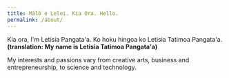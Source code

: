 ```yaml
---
title: Mālō e Lelei. Kia Ora. Hello.
permalink: /about/
---
```


Kia ora, I'm Letisia Pangata'a. Ko hoku hingoa ko Letisia Tatimoa Pangata'a. **(translation: My name is Letisia Tatimoa Pangata'a)**

My interests and passions vary from creative arts, business and entrepreneurship, to science and technology.
